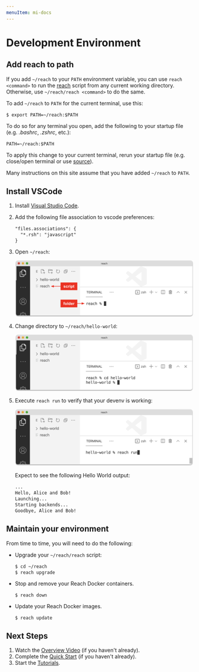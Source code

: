 ```yaml
---
menuItem: mi-docs
---
```


# Development Environment

## Add reach to path

If you add `~/reach` to your `PATH` environment variable, you can use `reach <command>` to run the [reach](https://github.com/reach-sh/reach-lang/blob/master/reach) script from any current working directory. Otherwise, use `~/reach/reach <command>` to do the same.

To add `~/reach` to `PATH` for the current terminal, use this:

``` nonum
$ export PATH=~/reach:$PATH
```

To do so for any terminal you open, add the following to your startup file (e.g. *.bashrc*, *.zshrc*, etc.):

``` nonum
PATH=~/reach:$PATH
```

To apply this change to your current terminal, rerun your startup file (e.g. close/open terminal or use [source](https://en.wikipedia.org/wiki/Dot_(command))). 

Many instructions on this site assume that you have added `~/reach` to `PATH`.

## Install VSCode

1. Install [Visual Studio Code](https://code.visualstudio.com/).

1. Add the following file association to vscode preferences:

    ``` nonum
    "files.associations": {
      "*.rsh": "javascript"
    }
    ```
    
1. Open `~/reach`:

    <p><img src="vscode.png" class="img-fluid" width=700 loading="lazy"></p>

1. Change directory to `~/reach/hello-world`:

    <p><img src="vscode-hello-world.png" class="img-fluid" width=700 loading="lazy"></p>

1. Execute `reach run` to verify that your devenv is working:

    <p><img src="vscode-reach-run.png" class="img-fluid" width=700 loading="lazy"></p>

    Expect to see the following Hello World output:

    ```
    ...
    Hello, Alice and Bob!
    Launching...
    Starting backends...
    Goodbye, Alice and Bob!
    ```

## Maintain your environment

From time to time, you will need to do the following:

* Upgrade your `~/reach/reach` script:

    ``` nonum
    $ cd ~/reach
    $ reach upgrade
    ```

* Stop and remove your Reach Docker containers.

    ``` nonum
    $ reach down
    ```

* Update your Reach Docker images.

    ``` nonum
    $ reach update
    ```

## Next Steps

1. Watch the [Overview Video](/en/books/essentials/) (if you haven't already).
1. Complete the  [Quick Start](/en/books/essentials/quick-start/) (if you haven't already).
1. Start the [Tutorials](/en/books/essentials/tutorials/).